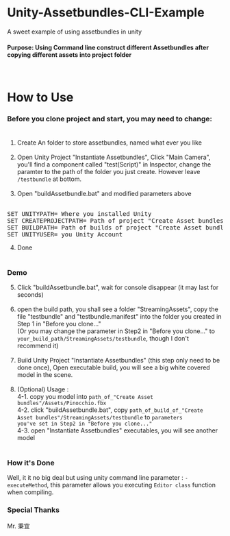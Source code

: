 # Unity-Assetbundles-CLI-Example
A sweet example of using assetbundles in unity

#### Purpose: Using Command line construct different Assetbundles after copying different assets into project folder
<br />

# How to Use

### Before you clone project and start, you may need to change:<br /><br />
1. Create An folder to store assetbundles, named what ever you like<br /><br />
2. Open Unity Project "Instantiate Assetbundles", Click "Main Camera", you'll find a component called "test(Script)" in Inspector,
change the paramter to the path of the folder you just create. However leave <code>/testbundle</code> at bottom.<br /><br />
3. Open "buildAssetbundle.bat" and modified parameters above<br /><br />
<pre>
SET UNITYPATH= Where you installed Unity
SET CREATEPROJECTPATH= Path of project "Create Asset bundles"
SET BUILDPATH= Path of builds of project "Create Asset bundles"
SET UNITYUSER= you Unity Account
</pre>
4. Done <br /><br />

### Demo
5. Click "buildAssetbundle.bat", wait for console disappear (it may last for seconds)<br /><br />
6. open the build path, you shall see a folder "StreamingAssets", copy the file "testbundle" and "testbundle.manifest" into the folder you created in Step 1 in "Before you clone..."<br />(Or you may change the parameter in Step2 in "Before you clone..." to <code>your_build_path/StreamingAssets/testbundle</code>, though I don't recommend it)<br /><br />
7. Build Unity Project "Instantiate Assetbundles" (this step only need to be done once), Open executable build, you will see a big white covered model in the scene. <br /><br />
8. (Optional) Usage : <br />
  4-1. copy you model into <code>path_of_"Create Asset bundles"/Assets/Pinocchio.fbx</code><br />
  4-2. click "buildAssetbundle.bat", copy <code>path_of_build_of_"Create Asset bundles"/StreamingAssets/testbundle</code> to <code>parameters you've set in Step2 in "Before you clone..."</code><br />
  4-3.  open "Instantiate Assetbundles" executables, you will see another model<br /><br />

### How it's Done
Well, it it no big deal but using unity command line parameter : <code>-executeMethod</code>, this parameter allows you executing <code>Editor class</code> function when compiling.

### Special Thanks
Mr. 秉宜
